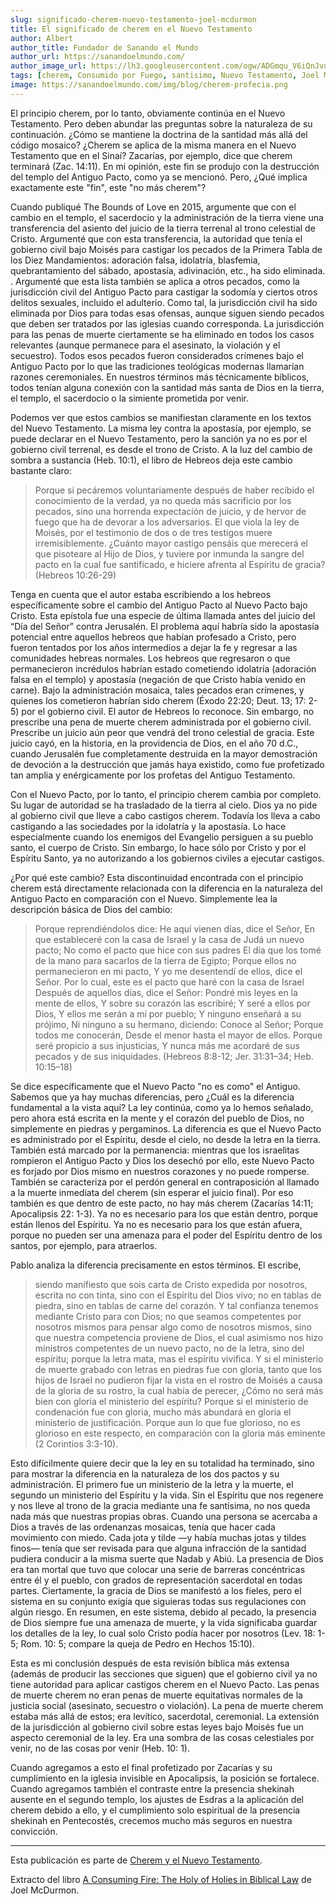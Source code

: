 ```yaml
---
slug: significado-cherem-nuevo-testamento-joel-mcdurmon
title: El significado de cherem en el Nuevo Testamento
author: Albert
author_title: Fundador de Sanando el Mundo
author_url: https://sanandoelmundo.com/
author_image_url: https://lh3.googleusercontent.com/ogw/ADGmqu_V6iQnJvuIOUFQJ8ebZQW6vvBd8lk0fipmF92Z
tags: [cherem, Consumido por Fuego, santisimo, Nuevo Testamento, Joel McDurmon]
image: https://sanandoelmundo.com/img/blog/cherem-profecia.png
---
```


El principio cherem, por lo tanto, obviamente continúa en el Nuevo Testamento. Pero deben abundar las preguntas sobre la naturaleza de su continuación. ¿Cómo se mantiene la doctrina de la santidad más allá del código mosaico? ¿Cherem se aplica de la misma manera en el Nuevo Testamento que en el Sinaí? Zacarías, por ejemplo, dice que cherem terminará (Zac. 14:11). En mi opinión, este fin se produjo con la destrucción del templo del Antiguo Pacto, como ya se mencionó. Pero, ¿Qué implica exactamente este "fin", este "no más cherem"?

<!--truncate-->

Cuando publiqué The Bounds of Love en 2015, argumente que con el cambio en el templo, el sacerdocio y la administración de la tierra viene una transferencia del asiento del juicio de la tierra terrenal al trono celestial de Cristo. Argumenté que con esta transferencia, la autoridad que tenía el gobierno civil bajo Moisés para castigar los pecados de la Primera Tabla de los Diez Mandamientos: adoración falsa, idolatría, blasfemia, quebrantamiento del sábado, apostasía, adivinación, etc., ha sido eliminada. . Argumenté que esta lista también se aplica a otros pecados, como la jurisdicción civil del Antiguo Pacto para castigar la sodomía y ciertos otros delitos sexuales, incluido el adulterio. Como tal, la jurisdicción civil ha sido eliminada por Dios para todas esas ofensas, aunque siguen siendo pecados que deben ser tratados por las iglesias cuando corresponda. La jurisdicción para las penas de muerte ciertamente se ha eliminado en todos los casos relevantes (aunque permanece para el asesinato, la violación y el secuestro). Todos esos pecados fueron considerados crímenes bajo el Antiguo Pacto por lo que las tradiciones teológicas modernas llamarían razones ceremoniales. En nuestros términos más técnicamente bíblicos, todos tenían alguna conexión con la santidad más santa de Dios en la tierra, el templo, el sacerdocio o la simiente prometida por venir.

Podemos ver que estos cambios se manifiestan claramente en los textos del Nuevo Testamento. La misma ley contra la apostasía, por ejemplo, se puede declarar en el Nuevo Testamento, pero la sanción ya no es por el gobierno civil terrenal, es desde el trono de Cristo. A la luz del cambio de sombra a sustancia (Heb. 10:1), el libro de Hebreos deja este cambio bastante claro:

> Porque si pecáremos voluntariamente después de haber recibido el conocimiento de la verdad, ya no queda más sacrificio por los pecados, sino una horrenda expectación de juicio, y de hervor de fuego que ha de devorar a los adversarios. El que viola la ley de Moisés, por el testimonio de dos o de tres testigos muere irremisiblemente. ¿Cuánto mayor castigo pensáis que merecerá el que pisoteare al Hijo de Dios, y tuviere por inmunda la sangre del pacto en la cual fue santificado, e hiciere afrenta al Espíritu de gracia? (Hebreos 10:26-29)

Tenga en cuenta que el autor estaba escribiendo a los hebreos específicamente sobre el cambio del Antiguo Pacto al Nuevo Pacto bajo Cristo. Esta epístola fue una especie de última llamada antes del juicio del “Día del Señor” contra Jerusalén. El problema aquí habría sido la apostasía potencial entre aquellos hebreos que habían profesado a Cristo, pero fueron tentados por los años intermedios a dejar la fe y regresar a las comunidades hebreas normales. Los hebreos que regresaron o que permanecieron incrédulos habrían estado cometiendo idolatría (adoración falsa en el templo) y apostasía (negación de que Cristo había venido en carne). Bajo la administración mosaica, tales pecados eran crímenes, y quienes los cometieron habrían sido cherem (Éxodo 22:20; Deut. 13; 17: 2-5) por el gobierno civil. El autor de Hebreos lo reconoce. Sin embargo, no prescribe una pena de muerte cherem administrada por el gobierno civil. Prescribe un juicio aún peor que vendrá del trono celestial de gracia. Este juicio cayó, en la historia, en la providencia de Dios, en el año 70 d.C., cuando Jerusalén fue completamente destruida en la mayor demostración de devoción a la destrucción que jamás haya existido, como fue profetizado tan amplia y enérgicamente por los profetas del Antiguo Testamento.

Con el Nuevo Pacto, por lo tanto, el principio cherem cambia por completo. Su lugar de autoridad se ha trasladado de la tierra al cielo. Dios ya no pide al gobierno civil que lleve a cabo castigos cherem. Todavía los lleva a cabo castigando a las sociedades por la idolatría y la apostasía. Lo hace especialmente cuando los enemigos del Evangelio persiguen a su pueblo santo, el cuerpo de Cristo. Sin embargo, lo hace sólo por Cristo y por el Espíritu Santo, ya no autorizando a los gobiernos civiles a ejecutar castigos.

¿Por qué este cambio? Esta discontinuidad encontrada con el principio cherem está directamente relacionada con la diferencia en la naturaleza del Antiguo Pacto en comparación con el Nuevo. Simplemente lea la descripción básica de Dios del cambio:

> Porque reprendiéndolos dice: He aquí vienen días, dice el Señor, En que estableceré con la casa de Israel y la casa de Judá un nuevo pacto; No como el pacto que hice con sus padres El día que los tomé de la mano para sacarlos de la tierra de Egipto; Porque ellos no permanecieron en mi pacto, Y yo me desentendí de ellos, dice el Señor. Por lo cual, este es el pacto que haré con la casa de Israel Después de aquellos días, dice el Señor: Pondré mis leyes en la mente de ellos, Y sobre su corazón las escribiré; Y seré a ellos por Dios, Y ellos me serán a mí por pueblo; Y ninguno enseñará a su prójimo, Ni ninguno a su hermano, diciendo: Conoce al Señor; Porque todos me conocerán, Desde el menor hasta el mayor de ellos. Porque seré propicio a sus injusticias, Y nunca más me acordaré de sus pecados y de sus iniquidades. (Hebreos 8:8-12; Jer. 31:31–34; Heb. 10:15–18)

Se dice específicamente que el Nuevo Pacto "no es como" el Antiguo. Sabemos que ya hay muchas diferencias, pero ¿Cuál es la diferencia fundamental a la vista aquí? La ley continúa, como ya lo hemos señalado, pero ahora está escrita en la mente y el corazón del pueblo de Dios, no simplemente en piedras y pergaminos. La diferencia es que el Nuevo Pacto es administrado por el Espíritu, desde el cielo, no desde la letra en la tierra. También está marcado por la permanencia: mientras que los israelitas rompieron el Antiguo Pacto y Dios los desechó por ello, este Nuevo Pacto es forjado por Dios mismo en nuestros corazones y no puede romperse. También se caracteriza por el perdón general en contraposición al llamado a la muerte inmediata del cherem (sin esperar el juicio final). Por eso también es que dentro de este pacto, no hay más cherem (Zacarías 14:11; Apocalipsis 22: 1-3). Ya no es necesario para los que están dentro, porque están llenos del Espíritu. Ya no es necesario para los que están afuera, porque no pueden ser una amenaza para el poder del Espíritu dentro de los santos, por ejemplo, para atraerlos.

Pablo analiza la diferencia precisamente en estos términos. El escribe,

> siendo manifiesto que sois carta de Cristo expedida por nosotros, escrita no con tinta, sino con el Espíritu del Dios vivo; no en tablas de piedra, sino en tablas de carne del corazón. Y tal confianza tenemos mediante Cristo para con Dios; no que seamos competentes por nosotros mismos para pensar algo como de nosotros mismos, sino que nuestra competencia proviene de Dios, el cual asimismo nos hizo ministros competentes de un nuevo pacto, no de la letra, sino del espíritu; porque la letra mata, mas el espíritu vivifica. Y si el ministerio de muerte grabado con letras en piedras fue con gloria, tanto que los hijos de Israel no pudieron fijar la vista en el rostro de Moisés a causa de la gloria de su rostro, la cual había de perecer, ¿Cómo no será más bien con gloria el ministerio del espíritu? Porque si el ministerio de condenación fue con gloria, mucho más abundará en gloria el ministerio de justificación. Porque aun lo que fue glorioso, no es glorioso en este respecto, en comparación con la gloria más eminente (2 Corintios 3:3-10).

Esto difícilmente quiere decir que la ley en su totalidad ha terminado, sino para mostrar la diferencia en la naturaleza de los dos pactos y su administración. El primero fue un ministerio de la letra y la muerte, el segundo un ministerio del Espíritu y la vida. Sin el Espíritu que nos regenere y nos lleve al trono de la gracia mediante una fe santísima, no nos queda nada más que nuestras propias obras. Cuando una persona se acercaba a Dios a través de las ordenanzas mosaicas, tenía que hacer cada movimiento con miedo. Cada jota y tilde —y había muchas jotas y tildes finos— tenía que ser revisada para que alguna infracción de la santidad pudiera conducir a la misma suerte que Nadab y Abiú. La presencia de Dios era tan mortal que tuvo que colocar una serie de barreras concéntricas entre él y el pueblo, con grados de representación sacerdotal en todas partes. Ciertamente, la gracia de Dios se manifestó a los fieles, pero el sistema en su conjunto exigía que siguieras todas sus regulaciones con algún riesgo. En resumen, en este sistema, debido al pecado, la presencia de Dios siempre fue una amenaza de muerte, y la vida significaba guardar los detalles de la ley, lo cual solo Cristo podía hacer por nosotros (Lev. 18: 1-5; Rom. 10: 5; compare la queja de Pedro en Hechos 15:10).

Esta es mi conclusión después de esta revisión bíblica más extensa (además de producir las secciones que siguen) que el gobierno civil ya no tiene autoridad para aplicar castigos cherem en el Nuevo Pacto. Las penas de muerte cherem no eran penas de muerte equitativas normales de la justicia social (asesinato, secuestro o violación). La pena de muerte cherem estaba más allá de estos; era levítico, sacerdotal, ceremonial. La extensión de la jurisdicción al gobierno civil sobre estas leyes bajo Moisés fue un aspecto ceremonial de la ley. Era una sombra de las cosas celestiales por venir, no de las cosas por venir (Heb. 10: 1).

Cuando agregamos a esto el final profetizado por Zacarías y su cumplimiento en la iglesia invisible en Apocalipsis, la posición se fortalece. Cuando agregamos también el contraste entre la presencia shekinah ausente en el segundo templo, los ajustes de Esdras a la aplicación del cherem debido a ello, y el cumplimiento solo espiritual de la presencia shekinah en Pentecostés, crecemos mucho más seguros en nuestra convicción.

---------

Esta publicación es parte de [Cherem y el Nuevo Testamento](/blog/cherem-nuevo-testamento-joel-mcdurmon).

<div class="alert alert--secondary" role="info">
  Extracto del libro <a href="https://www.amazon.com/Consuming-Fire-Holy-Holies-Biblical/dp/1078311242">A Consuming Fire: The Holy of Holies in Biblical Law</a> de Joel McDurmon.
</div>